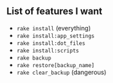 ## List of features I want
* `rake install` (everything)
* `rake install:app_settings`
* `rake install:dot_files`
* `rake install:scripts`
* `rake backup`
* `rake restore[backup_name]`
* `rake clear_backup` (dangerous)

